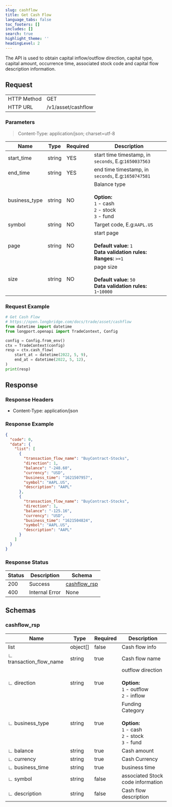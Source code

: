 ```yaml
---
slug: cashflow
title: Get Cash Flow
language_tabs: false
toc_footers: []
includes: []
search: true
highlight_theme: ''
headingLevel: 2
---
```


The API is used to obtain capital inflow/outflow direction, capital type, capital amount, occurrence time,
associated stock code and capital flow description information.

<SDKLinks module="trade" klass="TradeContext" method="cash_flow" />

## Request

<table className="http-basic">
<tbody>
<tr><td className="http-basic-key">HTTP Method</td><td>GET</td></tr>
<tr><td className="http-basic-key">HTTP URL</td><td>/v1/asset/cashflow </td></tr>
</tbody>
</table>

### Parameters

> Content-Type: application/json; charset=utf-8

| Name          | Type   | Required | Description                                                                                                 |
| ------------- | ------ | -------- | ----------------------------------------------------------------------------------------------------------- |
| start_time    | string | YES      | start time timestamp, in `seconds`, E.g:`1650037563`                                                        |
| end_time      | string | YES      | end time timestamp, in `seconds`, E.g:`1650747581`                                                          |
| business_type | string | NO       | Balance type<br/><br/> <b>Option:</b> <br/>`1` - cash <br/>`2` - stock<br/> `3` - fund                      |
| symbol        | string | NO       | Target code, E.g:`AAPL.US`                                                                                  |
| page          | string | NO       | start page <br/><br/><b>Default value:</b> `1` <br/><b>Data validation rules:</b><br/> <b>Ranges:</b> `>=1` |
| size          | string | NO       | page size <br/><br/><b>Default value:</b> `50` <br/><b>Data validation rules:</b> `1~10000`                 |

### Request Example

```python
# Get Cash Flow
# https://open.longbridge.com/docs/trade/asset/cashflow
from datetime import datetime
from longport.openapi import TradeContext, Config

config = Config.from_env()
ctx = TradeContext(config)
resp = ctx.cash_flow(
    start_at = datetime(2022, 5, 9),
    end_at = datetime(2022, 5, 12),
)
print(resp)
```

## Response

### Response Headers

- Content-Type: application/json

### Response Example

```json
{
  "code": 0,
  "data": {
    "list": [
      {
        "transaction_flow_name": "BuyContract-Stocks",
        "direction": 1,
        "balance": "-248.60",
        "currency": "USD",
        "business_time": "1621507957",
        "symbol": "AAPL.US",
        "description": "AAPL"
      },
      {
        "transaction_flow_name": "BuyContract-Stocks",
        "direction": 1,
        "balance": "-125.16",
        "currency": "USD",
        "business_time": "1621504824",
        "symbol": "AAPL.US",
        "description": "AAPL"
      }
    ]
  }
}
```

### Response Status

| Status | Description    | Schema                              |
| ------ | -------------- | ----------------------------------- |
| 200    | Success        | [cashflow_rsp](#schemacashflow_rsp) |
| 400    | Internal Error | None                                |

<aside className="success">
</aside>

## Schemas

### cashflow_rsp

<a id="schemacashflow_rsp"></a>
<a id="schemacashflow_rsp"></a>

| Name                    | Type     | Required | Description                                                                                  |
| ----------------------- | -------- | -------- | -------------------------------------------------------------------------------------------- |
| list                    | object[] | false    | Cash flow info                                                                               |
| ∟ transaction_flow_name | string   | true     | Cash flow name                                                                               |
| ∟ direction             | string   | true     | outflow direction <br/><br/><b>Option:</b> <br/>`1` - outflow <br/> `2` - inflow             |
| ∟ business_type         | string   | true     | Funding Category <br/><br/><b>Option:</b> <br/>`1` - cash <br/> `2` - stock <br/> `3` - fund |
| ∟ balance               | string   | true     | Cash amount                                                                                  |
| ∟ currency              | string   | true     | Cash Currency                                                                                |
| ∟ business_time         | string   | true     | business time                                                                                |
| ∟ symbol                | string   | false    | associated Stock code information                                                            |
| ∟ description           | string   | false    | Cash flow description                                                                        |
